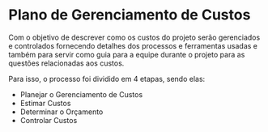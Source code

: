 # Plano de Gerenciamento de Custos
Com o objetivo de descrever como os custos do projeto serão gerenciados e controlados fornecendo detalhes dos processos e ferramentas usadas e também para servir como guia para a equipe durante o projeto para as questões relacionadas aos custos.

Para isso, o processo foi dividido em 4 etapas, sendo elas: 

* Planejar o Gerenciamento de Custos
* Estimar Custos
* Determinar o Orçamento
* Controlar Custos

